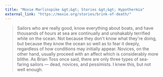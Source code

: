 ```yaml
---
title: "Moxie Marlinspike &gt;&gt; Stories &gt;&gt; Hypothermia"
external_link: "https://moxie.org/stories/brink-of-death/"
---
```

> Sailors who are really good, know everything about boats, and have thousands of hours at sea are continually and unshakably terrified while on the ocean. Not because they don't know what they're doing, but because they know the ocean so well as to fear it deeply, regardless of how conditions may initially appear. Novices, on the other hand, usually proceed with an affect which is considerably more blithe. As Brian Toss once said, there are only three types of sea-faring sailors — dead, novices, and pessimists. I knew this, but not well enough.

